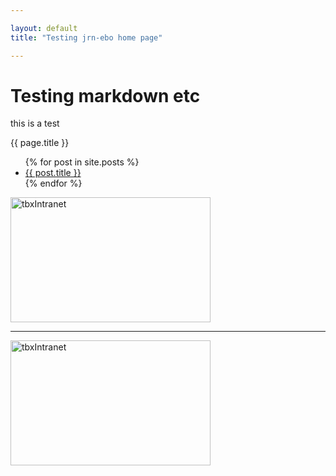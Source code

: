 ```yaml
---

layout: default
title: "Testing jrn-ebo home page"

---
```



# Testing markdown etc
        
  this is a test
  
  {{ page.title }}
  
  
  <ul>
  {% for post in site.posts %}
    <li>
      <a href="{{ post.url }}">{{ post.title }}</a>
    </li>
  {% endfor %}
</ul>

<a data-flickr-embed="true" data-header="true" href="https://www.flickr.com/photos/51306572@N03/4725096722/in/dateposted-public/" title="tbxIntranet"><img src="https://farm2.staticflickr.com/1414/4725096722_1470329b15_n.jpg" width="320" height="200" alt="tbxIntranet"></a><script async src="//embedr.flickr.com/assets/client-code.js" charset="utf-8"></script>


<hr>

<a data-flickr-embed="true"  href="https://www.flickr.com/photos/51306572@N03/4725096722/in/dateposted-public/" title="tbxIntranet"><img src="https://farm2.staticflickr.com/1414/4725096722_1470329b15_n.jpg" width="320" height="200" alt="tbxIntranet"></a><script async src="//embedr.flickr.com/assets/client-code.js" charset="utf-8"></script>



